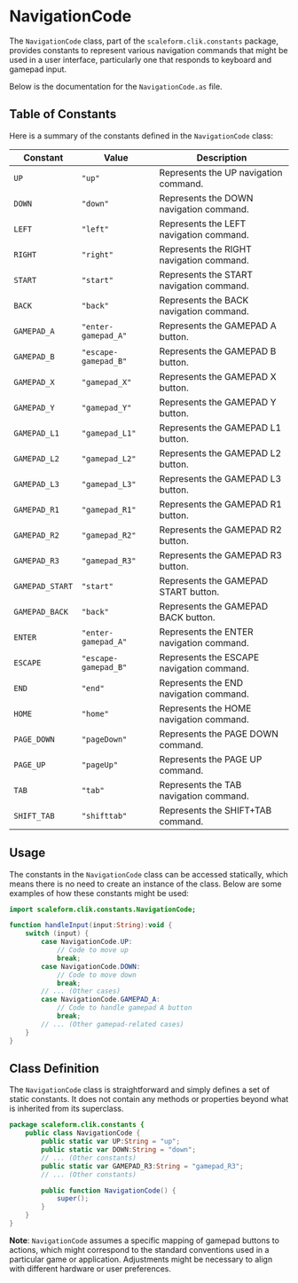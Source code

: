 # NavigationCode
The `NavigationCode` class, part of the `scaleform.clik.constants` package, provides constants to represent various navigation commands that might be used in a user interface, particularly one that responds to keyboard and gamepad input.

Below is the documentation for the `NavigationCode.as` file.

## Table of Constants

Here is a summary of the constants defined in the `NavigationCode` class:

| Constant           | Value                   | Description                              |
|--------------------|-------------------------|------------------------------------------|
| `UP`               | `"up"`                  | Represents the UP navigation command.    |
| `DOWN`             | `"down"`                | Represents the DOWN navigation command.  |
| `LEFT`             | `"left"`                | Represents the LEFT navigation command.  |
| `RIGHT`            | `"right"`               | Represents the RIGHT navigation command. |
| `START`            | `"start"`               | Represents the START navigation command. |
| `BACK`             | `"back"`                | Represents the BACK navigation command.  |
| `GAMEPAD_A`        | `"enter-gamepad_A"`     | Represents the GAMEPAD A button.         |
| `GAMEPAD_B`        | `"escape-gamepad_B"`    | Represents the GAMEPAD B button.         |
| `GAMEPAD_X`        | `"gamepad_X"`           | Represents the GAMEPAD X button.         |
| `GAMEPAD_Y`        | `"gamepad_Y"`           | Represents the GAMEPAD Y button.         |
| `GAMEPAD_L1`       | `"gamepad_L1"`          | Represents the GAMEPAD L1 button.        |
| `GAMEPAD_L2`       | `"gamepad_L2"`          | Represents the GAMEPAD L2 button.        |
| `GAMEPAD_L3`       | `"gamepad_L3"`          | Represents the GAMEPAD L3 button.        |
| `GAMEPAD_R1`       | `"gamepad_R1"`          | Represents the GAMEPAD R1 button.        |
| `GAMEPAD_R2`       | `"gamepad_R2"`          | Represents the GAMEPAD R2 button.        |
| `GAMEPAD_R3`       | `"gamepad_R3"`          | Represents the GAMEPAD R3 button.        |
| `GAMEPAD_START`    | `"start"`               | Represents the GAMEPAD START button.     |
| `GAMEPAD_BACK`     | `"back"`                | Represents the GAMEPAD BACK button.      |
| `ENTER`            | `"enter-gamepad_A"`     | Represents the ENTER navigation command. |
| `ESCAPE`           | `"escape-gamepad_B"`    | Represents the ESCAPE navigation command.|
| `END`              | `"end"`                 | Represents the END navigation command.   |
| `HOME`             | `"home"`                | Represents the HOME navigation command.  |
| `PAGE_DOWN`        | `"pageDown"`            | Represents the PAGE DOWN command.        |
| `PAGE_UP`          | `"pageUp"`              | Represents the PAGE UP command.          |
| `TAB`              | `"tab"`                 | Represents the TAB navigation command.   |
| `SHIFT_TAB`        | `"shifttab"`            | Represents the SHIFT+TAB command.        |

## Usage

The constants in the `NavigationCode` class can be accessed statically, which means there is no need to create an instance of the class. Below are some examples of how these constants might be used:

```actionscript
import scaleform.clik.constants.NavigationCode;

function handleInput(input:String):void {
    switch (input) {
        case NavigationCode.UP:
            // Code to move up
            break;
        case NavigationCode.DOWN:
            // Code to move down
            break;
        // ... (Other cases)
        case NavigationCode.GAMEPAD_A:
            // Code to handle gamepad A button
            break;
        // ... (Other gamepad-related cases)
    }
}
```

## Class Definition

The `NavigationCode` class is straightforward and simply defines a set of static constants. It does not contain any methods or properties beyond what is inherited from its superclass.

```actionscript
package scaleform.clik.constants {
    public class NavigationCode {
        public static var UP:String = "up";
        public static var DOWN:String = "down";
        // ... (Other constants)
        public static var GAMEPAD_R3:String = "gamepad_R3";
        // ... (Other constants)

        public function NavigationCode() {
            super();
        }
    }
}
```

**Note**: `NavigationCode` assumes a specific mapping of gamepad buttons to actions, which might correspond to the standard conventions used in a particular game or application. Adjustments might be necessary to align with different hardware or user preferences.
